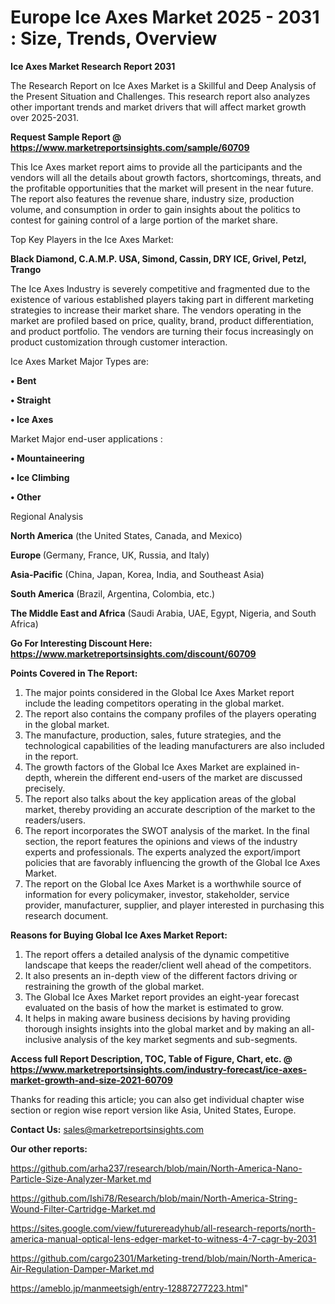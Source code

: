 # Europe Ice Axes Market 2025 - 2031 : Size, Trends, Overview

<strong>Ice Axes Market Research Report 2031</strong>

The Research Report on Ice Axes Market is a Skillful and Deep Analysis of the Present Situation and Challenges. This research report also analyzes other important trends and market drivers that will affect market growth over 2025-2031.

<strong>Request Sample Report @ <a href=https://www.marketreportsinsights.com/sample/60709>https://www.marketreportsinsights.com/sample/60709</a></strong>

This Ice Axes market report aims to provide all the participants and the vendors will all the details about growth factors, shortcomings, threats, and the profitable opportunities that the market will present in the near future. The report also features the revenue share, industry size, production volume, and consumption in order to gain insights about the politics to contest for gaining control of a large portion of the market share.

Top Key Players in the Ice Axes Market:

<strong>Black Diamond, C.A.M.P. USA, Simond, Cassin, DRY ICE, Grivel, Petzl, Trango</strong>

The Ice Axes Industry is severely competitive and fragmented due to the existence of various established players taking part in different marketing strategies to increase their market share. The vendors operating in the market are profiled based on price, quality, brand, product differentiation, and product portfolio. The vendors are turning their focus increasingly on product customization through customer interaction.

Ice Axes Market Major Types are:

<strong>• Bent

• Straight

• Ice Axes</strong>

Market Major end-user applications :

<strong>• Mountaineering

• Ice Climbing

• Other</strong>

Regional Analysis

</u><strong><b>North America</b></strong> (the United States, Canada, and Mexico)

<strong><b>Europe </b></strong>(Germany, France, UK, Russia, and Italy)

<strong><b>Asia-Pacific</b></strong> (China, Japan, Korea, India, and Southeast Asia)

<strong><b>South America</b></strong> (Brazil, Argentina, Colombia, etc.)

<strong><b>The Middle East and Africa</b></strong> (Saudi Arabia, UAE, Egypt, Nigeria, and South Africa)

<strong>Go For Interesting Discount Here: <a href=https://www.marketreportsinsights.com/discount/60709>https://www.marketreportsinsights.com/discount/60709</a></strong>

<strong>Points Covered in The Report:</strong>
<ol>
  <li>The major points considered in the Global Ice Axes Market report include the leading competitors operating in the global market.</li>
  <li>The report also contains the company profiles of the players operating in the global market.</li>
  <li>The manufacture, production, sales, future strategies, and the technological capabilities of the leading manufacturers are also included in the report.</li>
  <li>The growth factors of the Global Ice Axes Market are explained in-depth, wherein the different end-users of the market are discussed precisely.</li>
  <li>The report also talks about the key application areas of the global market, thereby providing an accurate description of the market to the readers/users.</li>
  <li>The report incorporates the SWOT analysis of the market. In the final section, the report features the opinions and views of the industry experts and professionals. The experts analyzed the export/import policies that are favorably influencing the growth of the Global Ice Axes Market.</li>
  <li>The report on the Global Ice Axes Market is a worthwhile source of information for every policymaker, investor, stakeholder, service provider, manufacturer, supplier, and player interested in purchasing this research document.</li>
</ol>
<strong>Reasons for Buying Global Ice Axes Market Report:</strong>

<ol>
  <li>The report offers a detailed analysis of the dynamic competitive landscape that keeps the reader/client well ahead of the competitors.</li>
  <li>It also presents an in-depth view of the different factors driving or restraining the growth of the global market.</li>
  <li>The Global Ice Axes Market report provides an eight-year forecast evaluated on the basis of how the market is estimated to grow.</li>
  <li>It helps in making aware business decisions by having providing thorough insights insights into the global market and by making an all-inclusive analysis of the key market segments and sub-segments.</li>
</ol>
<strong>Access full Report Description, TOC, Table of Figure, Chart, etc. @ <a href=https://www.marketreportsinsights.com/industry-forecast/ice-axes-market-growth-and-size-2021-60709>https://www.marketreportsinsights.com/industry-forecast/ice-axes-market-growth-and-size-2021-60709</a></strong>


Thanks for reading this article; you can also get individual chapter wise section or region wise report version like Asia, United States, Europe.

<strong>Contact Us:</strong>
sales@marketreportsinsights.com

<strong>Our other reports:</strong>

<a href=https://github.com/arha237/research/blob/main/North-America-Nano-Particle-Size-Analyzer-Market.md>https://github.com/arha237/research/blob/main/North-America-Nano-Particle-Size-Analyzer-Market.md</a>

<a href=https://github.com/Ishi78/Research/blob/main/North-America-String-Wound-Filter-Cartridge-Market.md>https://github.com/Ishi78/Research/blob/main/North-America-String-Wound-Filter-Cartridge-Market.md</a>

<a href=https://sites.google.com/view/futurereadyhub/all-research-reports/north-america-manual-optical-lens-edger-market-to-witness-4-7-cagr-by-2031>https://sites.google.com/view/futurereadyhub/all-research-reports/north-america-manual-optical-lens-edger-market-to-witness-4-7-cagr-by-2031</a>

<a href=https://github.com/cargo2301/Marketing-trend/blob/main/North-America-Air-Regulation-Damper-Market.md>https://github.com/cargo2301/Marketing-trend/blob/main/North-America-Air-Regulation-Damper-Market.md</a>

<a href=https://ameblo.jp/manmeetsigh/entry-12887277223.html>https://ameblo.jp/manmeetsigh/entry-12887277223.html</a>"
